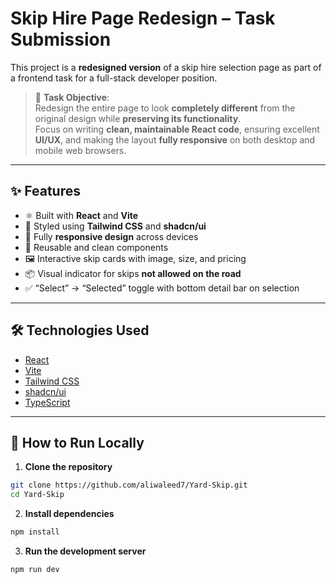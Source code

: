 # Skip Hire Page Redesign – Task Submission

This project is a **redesigned version** of a skip hire selection page as part of a frontend task for a full-stack developer position.

> 🎯 **Task Objective**:  
> Redesign the entire page to look **completely different** from the original design while **preserving its functionality**.  
> Focus on writing **clean, maintainable React code**, ensuring excellent **UI/UX**, and making the layout **fully responsive** on both desktop and mobile web browsers.

---

## ✨ Features

- ⚛️ Built with **React** and **Vite**
- 🎨 Styled using **Tailwind CSS** and **shadcn/ui**
- 📱 Fully **responsive design** across devices
- 🧩 Reusable and clean components
- 🖼️ Interactive skip cards with image, size, and pricing
- 📦 Visual indicator for skips **not allowed on the road**
- ✅ “Select” → “Selected” toggle with bottom detail bar on selection

---



## 🛠️ Technologies Used

- [React](https://react.dev/)
- [Vite](https://vitejs.dev/)
- [Tailwind CSS](https://tailwindcss.com/)
- [shadcn/ui](https://ui.shadcn.com/)
- [TypeScript](https://www.typescriptlang.org/)

---

## 🧪 How to Run Locally

1. **Clone the repository**

```bash
git clone https://github.com/aliwaleed7/Yard-Skip.git
cd Yard-Skip
```

2. **Install dependencies**

```bash
npm install
```

3. **Run the development server**

```bash
npm run dev
```

 
 

